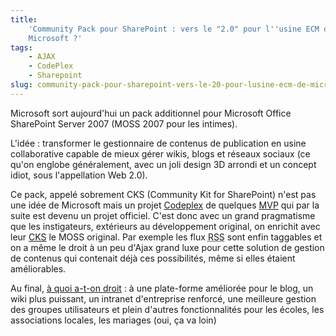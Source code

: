 ```yaml
---
title:
    'Community Pack pour SharePoint : vers le "2.0" pour l''usine ECM de
    Microsoft ?'
tags:
    - AJAX
    - CodePlex
    - Sharepoint
slug: community-pack-pour-sharepoint-vers-le-20-pour-lusine-ecm-de-microsoft
---
```


Microsoft sort aujourd'hui un pack additionnel pour Microsoft Office SharePoint
Server 2007 (MOSS 2007 pour les intimes).

L'idée : transformer le gestionnaire de contenus de publication en usine
collaborative capable de mieux gérer wikis, blogs et réseaux sociaux (ce qu'on
englobe généralement, avec un joli design 3D arrondi et un concept idiot, sous
l'appellation Web 2.0).

Ce pack, appelé sobrement CKS (Community Kit for SharePoint) n'est pas une idée
de Microsoft mais un projet [Codeplex](http://www.codeplex.com) de quelques
[MVP](http://mvp.microsoft.com/en-us/default.aspx?ln=fr) qui par la suite est
devenu un projet officiel. C'est donc avec un grand pragmatisme que les
instigateurs, extérieurs au développement original, on enrichit avec leur
[CKS](http://www.codeplex.com/CKS) le MOSS original. Par exemple les flux
<abbr title="Really Simple Syndication" lang="en">RSS</abbr> sont enfin
taggables et on a même le droit à un peu d'Ajax grand luxe pour cette solution
de gestion de contenus qui contenait déjà ces possibilités, même si elles
étaient améliorables.

Au final, [à quoi a-t-on droit](http://www.codeplex.com/CKS) : à une plate-forme
améliorée pour le blog, un wiki plus puissant, un intranet d'entreprise
renforcé, une meilleure gestion des groupes utilisateurs et plein d'autres
fonctionnalités pour les écoles, les associations locales, les mariages (oui, ça
va loin)

